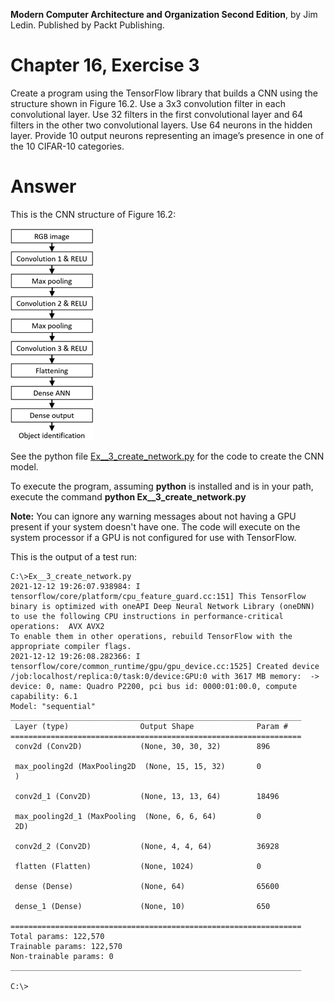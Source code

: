 __Modern Computer Architecture and Organization Second Edition__, by Jim Ledin. Published by Packt Publishing.
# Chapter 16, Exercise 3

Create a program using the TensorFlow library that builds a CNN using the structure shown in Figure 16.2. Use a 3x3 convolution filter in each convolutional layer. Use 32 filters in the first convolutional layer and 64 filters in the other two convolutional layers. Use 64 neurons in the hidden layer. Provide 10 output neurons representing an image’s presence in one of the 10 CIFAR-10 categories.

# Answer
This is the CNN structure of Figure 16.2:

![CNN structure](cnn-structure.png)

See the python file [Ex__3_create_network.py](src/Ex__3_create_network.py) for the code to create the CNN model.

To execute the program, assuming **python** is installed and is in your path, execute the command **python Ex__3_create_network.py**

**Note:** You can ignore any warning messages about not having a GPU present if your system doesn't have one. The code will execute on the system processor if a GPU is not configured for use with TensorFlow.

This is the output of a test run:
```
C:\>Ex__3_create_network.py
2021-12-12 19:26:07.938984: I tensorflow/core/platform/cpu_feature_guard.cc:151] This TensorFlow binary is optimized with oneAPI Deep Neural Network Library (oneDNN) to use the following CPU instructions in performance-critical operations:  AVX AVX2
To enable them in other operations, rebuild TensorFlow with the appropriate compiler flags.
2021-12-12 19:26:08.282366: I tensorflow/core/common_runtime/gpu/gpu_device.cc:1525] Created device /job:localhost/replica:0/task:0/device:GPU:0 with 3617 MB memory:  -> device: 0, name: Quadro P2200, pci bus id: 0000:01:00.0, compute capability: 6.1
Model: "sequential"
_________________________________________________________________
 Layer (type)                Output Shape              Param #
=================================================================
 conv2d (Conv2D)             (None, 30, 30, 32)        896

 max_pooling2d (MaxPooling2D  (None, 15, 15, 32)       0
 )

 conv2d_1 (Conv2D)           (None, 13, 13, 64)        18496

 max_pooling2d_1 (MaxPooling  (None, 6, 6, 64)         0
 2D)

 conv2d_2 (Conv2D)           (None, 4, 4, 64)          36928

 flatten (Flatten)           (None, 1024)              0

 dense (Dense)               (None, 64)                65600

 dense_1 (Dense)             (None, 10)                650

=================================================================
Total params: 122,570
Trainable params: 122,570
Non-trainable params: 0
_________________________________________________________________

C:\>
```